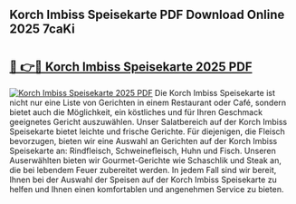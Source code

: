 ## Korch Imbiss Speisekarte PDF Download Online 2025 7caKi

# <h2><a href="http://gc99etf.nevu.top/?p=Korch+Imbiss+Speisekarte">🔗 👉🔴 Korch Imbiss Speisekarte 2025 PDF</a></h2>

[![Korch Imbiss Speisekarte 2025 PDF](https://i.imgur.com/dBaPXMq.png)](http://gc99etf.nevu.top/?p=Korch+Imbiss+Speisekarte)
Die Korch Imbiss Speisekarte ist nicht nur eine Liste von Gerichten in einem Restaurant oder Café, sondern bietet auch die Möglichkeit, ein köstliches und für Ihren Geschmack geeignetes Gericht auszuwählen. Unser Salatbereich auf der Korch Imbiss Speisekarte bietet leichte und frische Gerichte. Für diejenigen, die Fleisch bevorzugen, bieten wir eine Auswahl an Gerichten auf der Korch Imbiss Speisekarte an: Rindfleisch, Schweinefleisch, Huhn und Fisch. Unseren Auserwählten bieten wir Gourmet-Gerichte wie Schaschlik und Steak an, die bei lebendem Feuer zubereitet werden. In jedem Fall sind wir bereit, Ihnen bei der Auswahl der Speisen auf der Korch Imbiss Speisekarte zu helfen und Ihnen einen komfortablen und angenehmen Service zu bieten.
